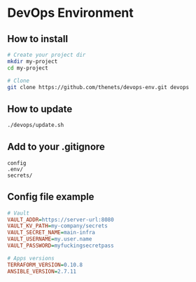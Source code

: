 # DevOps Environment

## How to install

```bash
# Create your project dir
mkdir my-project
cd my-project

# Clone
git clone https://github.com/thenets/devops-env.git devops
```

## How to update

```bash
./devops/update.sh
```

## Add to your .gitignore

```
config
.env/
secrets/
```

## Config file example

```ini
# Vault
VAULT_ADDR=https://server-url:8080
VAULT_KV_PATH=my-company/secrets
VAULT_SECRET_NAME=main-infra
VAULT_USERNAME=my.user.name
VAULT_PASSWORD=myfuckingsecretpass

# Apps versions
TERRAFORM_VERSION=0.10.8
ANSIBLE_VERSION=2.7.11
```
